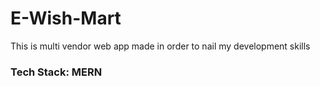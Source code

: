 # E-Wish-Mart
This is multi vendor web app made in order to nail my development skills
<br/>
<h3>Tech Stack: MERN</h3>
